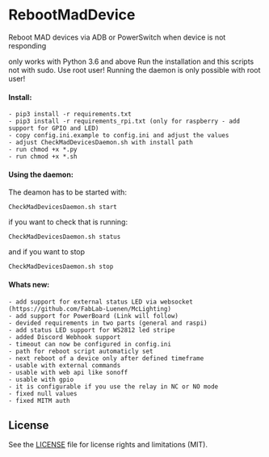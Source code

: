 # RebootMadDevice
Reboot MAD devices via ADB or PowerSwitch when device is not responding

only works with Python 3.6 and above
Run the installation and this scripts not with sudo. Use root user!
Running the daemon is only possible with root user!

#### Install:
```
- pip3 install -r requirements.txt
- pip3 install -r requirements_rpi.txt (only for raspberry - add support for GPIO and LED)
- copy config.ini.example to config.ini and adjust the values
- adjust CheckMadDevicesDaemon.sh with install path
- run chmod +x *.py
- run chmod +x *.sh
```

#### Using the daemon:
 

The deamon has to be started with:
```
CheckMadDevicesDaemon.sh start
```
if you want to check that is running:
```
CheckMadDevicesDaemon.sh status
```

and if you want to stop
```
CheckMadDevicesDaemon.sh stop
```



#### Whats new:
```
- add support for external status LED via websocket (https://github.com/FabLab-Luenen/McLighting)
- add support for PowerBoard (Link will follow)
- devided requirements in two parts (general and raspi)
- add status LED support for WS2812 led stripe
- added Discord Webhook support
- timeout can now be configured in config.ini
- path for reboot script automaticly set
- next reboot of a device only after defined timeframe
- usable with external commands
- usable with web api like sonoff
- usable with gpio
- it is configurable if you use the relay in NC or NO mode
- fixed null values
- fixed MITM auth
```
## License
See the [LICENSE](https://github.com/GhostTalker/RebootMadDevice/blob/master/LICENSE.md) file for license rights and limitations (MIT).